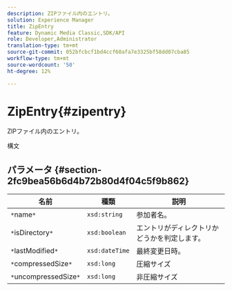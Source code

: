```yaml
---
description: ZIPファイル内のエントリ。
solution: Experience Manager
title: ZipEntry
feature: Dynamic Media Classic,SDK/API
role: Developer,Administrator
translation-type: tm+mt
source-git-commit: 052bfcbcf1bd4ccf60afa7e3325bf58dd07cba85
workflow-type: tm+mt
source-wordcount: '50'
ht-degree: 12%

---
```



# ZipEntry{#zipentry}

ZIPファイル内のエントリ。

構文

## パラメータ {#section-2fc9bea56b6d4b72b80d4f04c5f9b862}

| 名前 | 種類 | 説明 |
|---|---|---|
| `*`name`*` | `xsd:string` | 参加者名。 |
| `*`isDirectory`*` | `xsd:boolean` | エントリがディレクトリかどうかを判定します。 |
| `*`lastModified`*` | `xsd:dateTime` | 最終変更日時。 |
| `*`compressedSize`*` | `xsd:long` | 圧縮サイズ |
| `*`uncompressedSize`*` | `xsd:long` | 非圧縮サイズ |

